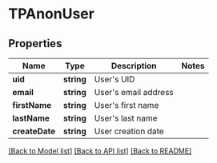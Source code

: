# TPAnonUser

## Properties
Name | Type | Description | Notes
------------ | ------------- | ------------- | -------------
**uid** | **string** | User&#39;s UID | 
**email** | **string** | User&#39;s email address | 
**firstName** | **string** | User&#39;s first name | 
**lastName** | **string** | User&#39;s last name | 
**createDate** | **string** | User creation date | 

[[Back to Model list]](../README.md#documentation-for-models) [[Back to API list]](../README.md#documentation-for-api-endpoints) [[Back to README]](../README.md)


